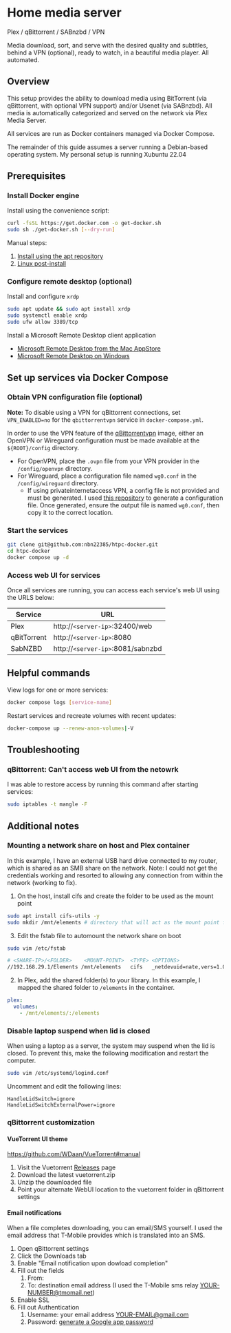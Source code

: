 # Home media server

Plex / qBittorrent / SABnzbd / VPN

Media download, sort, and serve with the desired quality and subtitles, behind
a VPN (optional), ready to watch, in a beautiful media player. All automated.

## Overview

This setup provides the ability to download media using BitTorrent (via
qBittorrent, with optional VPN support) and/or Usenet (via SABnzbd). All media
is automatically categorized and served on the network via Plex Media Server.

All services are run as Docker containers managed via Docker Compose.

The remainder of this guide assumes a server running a Debian-based operating
system. My personal setup is running Xubuntu 22.04

## Prerequisites

### Install Docker engine

Install using the convenience script:

```bash
curl -fsSL https://get.docker.com -o get-docker.sh
sudo sh ./get-docker.sh [--dry-run]
```

Manual steps:

1. [Install using the apt repository](https://docs.docker.com/engine/install/ubuntu/#install-using-the-repository)
1. [Linux post-install](https://docs.docker.com/engine/install/linux-postinstall/)

### Configure remote desktop (optional)

Install and configure `xrdp`

```bash
sudo apt update && sudo apt install xrdp
sudo systemctl enable xrdp
sudo ufw allow 3389/tcp
```

Install a Microsoft Remote Desktop client application

- [Microsoft Remote Desktop from the Mac AppStore](https://apps.apple.com/us/app/microsoft-remote-desktop/id1295203466?mt=12)
- [Microsoft Remote Desktop on Windows](https://apps.microsoft.com/store/detail/9WZDNCRFJ3PS?hl=en-us&gl=US&rtc=1)

## Set up services via Docker Compose

### Obtain VPN configuration file (optional)

**Note:** To disable using a VPN for qBittorrent connections, set
`VPN_ENABLED=no` for the `qbittorrentvpn` service in `docker-compose.yml`.

In order to use the VPN feature of the
[qBittorrentvpn](https://hub.docker.com/r/dyonr/qbittorrentvpn) image, either
an OpenVPN or Wireguard configuration must be made available at the
`${ROOT}/config` directory.

- For OpenVPN, place the `.ovpn` file from your VPN provider in the `/config/openvpn` directory.
- For Wireguard, place a configuration file named `wg0.conf` in the `/config/wireguard` directory.
  - If using privateinternetaccess VPN, a config file is not provided and must
    be generated. I used [this repository](https://github.com/hsand/pia-wg#linux-debianubuntu)
    to generate a configuration file. Once generated, ensure the output file is named
    `wg0.conf`, then copy it to the correct location.

### Start the services

```bash
git clone git@github.com:nbn22385/htpc-docker.git
cd htpc-docker
docker compose up -d
```

### Access web UI for services

Once all services are running, you can access each service's web UI using the
URLS below:

| Service     | URL                               |
| ----------- | --------------------------------- |
| Plex        | http://`<server-ip>`:32400/web    |
| qBitTorrent | http://`<server-ip>`:8080         |
| SabNZBD     | http://`<server-ip>`:8081/sabnzbd |

## Helpful commands

View logs for one or more services:

```bash
docker compose logs [service-name]
```

Restart services and recreate volumes with recent updates:

```bash
docker-compose up --renew-anon-volumes|-V
```

## Troubleshooting

### qBittorrent: Can't access web UI from the netowrk

I was able to restore access by running this command after starting services:

```bash
sudo iptables -t mangle -F
```

## Additional notes

### Mounting a network share on host and Plex container

In this example, I have an external USB hard drive connected to my router,
which is shared as an SMB share on the network. Note: I could not get the
credentials working and resorted to allowing any connection from within the
network (working to fix).

1. On the host, install cifs and create the folder to be used as the mount
   point

```bash
sudo apt install cifs-utils -y
sudo mkdir /mnt/elements # directory that will act as the mount point for the SMB share
```

3. Edit the fstab file to automount the network share on boot

```bash
sudo vim /etc/fstab
```

```bash
# <SHARE-IP>/<FOLDER>    <MOUNT-POINT>  <TYPE> <OPTIONS>                <BACKUP> <FSCK>
//192.168.29.1/Elements /mnt/elements   cifs   _netdevuid=nate,vers=1.0 0        0
```

2. In Plex, add the shared folder(s) to your library. In this example, I mapped
   the shared folder to `/elements` in the container.

```yml
plex:
  volumes:
    - /mnt/elements/:/elements
```

### Disable laptop suspend when lid is closed

When using a laptop as a server, the system may suspend when the lid is closed.
To prevent this, make the following modification and restart the computer.

```bash
sudo vim /etc/systemd/logind.conf
```

Uncomment and edit the following lines:

```text
HandleLidSwitch=ignore
HandleLidSwitchExternalPower=ignore
```

### qBittorrent customization

#### VueTorrent UI theme

https://github.com/WDaan/VueTorrent#manual

1. Visit the Vuetorrent [Releases](https://github.com/WDaan/VueTorrent/releases) page
1. Download the latest vuetorrent.zip
1. Unzip the downloaded file
1. Point your alternate WebUI location to the vuetorrent folder in qBittorrent settings

#### Email notifications

When a file completes downloading, you can email/SMS yourself. I used the email
address that T-Mobile provides which is translated into an SMS.

1. Open qBittorrent settings
1. Click the Downloads tab
1. Enable "Email notification upon dowload completion"
1. Fill out the fields
   1. From: <any text>
   1. To: destination email address (I used the T-Mobile sms relay <YOUR-NUMBER@tmomail.net>)
1. Enable SSL
1. Fill out Authentication
   1. Username: your email address <YOUR-EMAIL@gmail.com>
   1. Password: [generate a Google app password](https://myaccount.google.com/apppasswords)
